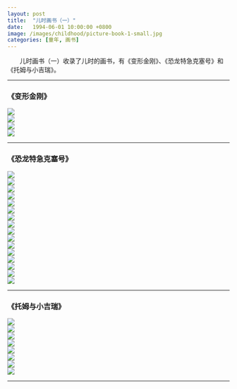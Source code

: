 ```yaml
---
layout: post
title:  "儿时画书（一）"
date:   1994-06-01 10:00:00 +0800
image: /images/childhood/picture-book-1-small.jpg
categories: [童年, 画书]
---
```


　　儿时画书（一）收录了儿时的画书，有《变形金刚》、《恐龙特急克塞号》和《托姆与小吉瑞》。

------

<h3>《变形金刚》</h3>

<div class="row">
    <div class="col-md-3">
        <a href="{{site.baseurl}}/images/childhood/变形金刚1.jpg" target="_blank">
            <img class="thumbnail" src="{{site.baseurl}}/images/childhood/变形金刚1_s.jpg">
        </a>
    </div>
    <div class="col-md-3">
        <a href="{{site.baseurl}}/images/childhood/变形金刚2.jpg" target="_blank">
            <img class="thumbnail" src="{{site.baseurl}}/images/childhood/变形金刚2_s.jpg">
        </a>
    </div>
    <div class="col-md-3">
        <a href="{{site.baseurl}}/images/childhood/变形金刚3.jpg" target="_blank">
            <img class="thumbnail" src="{{site.baseurl}}/images/childhood/变形金刚3_s.jpg">
        </a>
    </div>
    <div class="col-md-3">
        <a href="{{site.baseurl}}/images/childhood/变形金刚4.jpg" target="_blank">
            <img class="thumbnail" src="{{site.baseurl}}/images/childhood/变形金刚4_s.jpg">
        </a>
    </div>
</div>

------

<h3>《恐龙特急克塞号》</h3>

<div class="row">
    <div class="col-md-3">
        <a href="{{site.baseurl}}/images/childhood/恐龙特急克赛号11.jpg" target="_blank">
            <img class="thumbnail" src="{{site.baseurl}}/images/childhood/恐龙特急克赛号11_s.jpg">
        </a>
    </div>
    <div class="col-md-3">
        <a href="{{site.baseurl}}/images/childhood/恐龙特急克赛号12.jpg" target="_blank">
            <img class="thumbnail" src="{{site.baseurl}}/images/childhood/恐龙特急克赛号12_s.jpg">
        </a>
    </div>
    <div class="col-md-3">
        <a href="{{site.baseurl}}/images/childhood/恐龙特急克赛号13.jpg" target="_blank">
            <img class="thumbnail" src="{{site.baseurl}}/images/childhood/恐龙特急克赛号13_s.jpg">
        </a>
    </div>
    <div class="col-md-3">
        <a href="{{site.baseurl}}/images/childhood/恐龙特急克赛号14.jpg" target="_blank">
            <img class="thumbnail" src="{{site.baseurl}}/images/childhood/恐龙特急克赛号14_s.jpg">
        </a>
    </div>
</div>

<div class="row">
    <div class="col-md-3">
        <a href="{{site.baseurl}}/images/childhood/恐龙特急克赛号15.jpg" target="_blank">
            <img class="thumbnail" src="{{site.baseurl}}/images/childhood/恐龙特急克赛号15_s.jpg">
        </a>
    </div>
    <div class="col-md-3">
        <a href="{{site.baseurl}}/images/childhood/恐龙特急克赛号16.jpg" target="_blank">
            <img class="thumbnail" src="{{site.baseurl}}/images/childhood/恐龙特急克赛号16_s.jpg">
        </a>
    </div>
    <div class="col-md-3">
        <a href="{{site.baseurl}}/images/childhood/恐龙特急克赛号17.jpg" target="_blank">
            <img class="thumbnail" src="{{site.baseurl}}/images/childhood/恐龙特急克赛号17_s.jpg">
        </a>
    </div>
    <div class="col-md-3">
        <a href="{{site.baseurl}}/images/childhood/恐龙特急克赛号18.jpg" target="_blank">
            <img class="thumbnail" src="{{site.baseurl}}/images/childhood/恐龙特急克赛号18_s.jpg">
        </a>
    </div>
</div>

<div class="row">
    <div class="col-md-3">
        <a href="{{site.baseurl}}/images/childhood/恐龙特急克赛号19.jpg" target="_blank">
            <img class="thumbnail" src="{{site.baseurl}}/images/childhood/恐龙特急克赛号19_s.jpg">
        </a>
    </div>
    <div class="col-md-3">
        <a href="{{site.baseurl}}/images/childhood/恐龙特急克赛号20.jpg" target="_blank">
            <img class="thumbnail" src="{{site.baseurl}}/images/childhood/恐龙特急克赛号20_s.jpg">
        </a>
    </div>
    <div class="col-md-3">
        <a href="{{site.baseurl}}/images/childhood/恐龙特急克赛号21.jpg" target="_blank">
            <img class="thumbnail" src="{{site.baseurl}}/images/childhood/恐龙特急克赛号21_s.jpg">
        </a>
    </div>
    <div class="col-md-3">
        <a href="{{site.baseurl}}/images/childhood/恐龙特急克赛号22.jpg" target="_blank">
            <img class="thumbnail" src="{{site.baseurl}}/images/childhood/恐龙特急克赛号22_s.jpg">
        </a>
    </div>
</div>

<div class="row">
    <div class="col-md-3">
        <a href="{{site.baseurl}}/images/childhood/恐龙特急克赛号23.jpg" target="_blank">
            <img class="thumbnail" src="{{site.baseurl}}/images/childhood/恐龙特急克赛号23_s.jpg">
        </a>
    </div>
    <div class="col-md-3">
        <a href="{{site.baseurl}}/images/childhood/恐龙特急克赛号24.jpg" target="_blank">
            <img class="thumbnail" src="{{site.baseurl}}/images/childhood/恐龙特急克赛号24_s.jpg">
        </a>
    </div>
    <div class="col-md-3">
        <a href="{{site.baseurl}}/images/childhood/恐龙特急克赛号25.jpg" target="_blank">
            <img class="thumbnail" src="{{site.baseurl}}/images/childhood/恐龙特急克赛号25_s.jpg">
        </a>
    </div>
    <div class="col-md-3">
        <a href="{{site.baseurl}}/images/childhood/恐龙特急克赛号4.jpg" target="_blank">
            <img class="thumbnail" src="{{site.baseurl}}/images/childhood/恐龙特急克赛号4_s.jpg">
        </a>
    </div>
</div>

------

<h3>《托姆与小吉瑞》</h3>

<div class="row">
    <div class="col-md-3">
        <a href="{{site.baseurl}}/images/childhood/托姆与小吉瑞1.jpg" target="_blank">
            <img class="thumbnail" src="{{site.baseurl}}/images/childhood/托姆与小吉瑞1_s.jpg">
        </a>
    </div>
    <div class="col-md-3">
        <a href="{{site.baseurl}}/images/childhood/托姆与小吉瑞2.jpg" target="_blank">
            <img class="thumbnail" src="{{site.baseurl}}/images/childhood/托姆与小吉瑞2_s.jpg">
        </a>
    </div>
    <div class="col-md-3">
        <a href="{{site.baseurl}}/images/childhood/托姆与小吉瑞3.jpg" target="_blank">
            <img class="thumbnail" src="{{site.baseurl}}/images/childhood/托姆与小吉瑞3_s.jpg">
        </a>
    </div>
    <div class="col-md-3">
        <a href="{{site.baseurl}}/images/childhood/托姆与小吉瑞4.jpg" target="_blank">
            <img class="thumbnail" src="{{site.baseurl}}/images/childhood/托姆与小吉瑞4_s.jpg">
        </a>
    </div>
</div>
<div class="row">
    <div class="col-md-3">
        <a href="{{site.baseurl}}/images/childhood/托姆与小吉瑞5.jpg" target="_blank">
            <img class="thumbnail" src="{{site.baseurl}}/images/childhood/托姆与小吉瑞5_s.jpg">
        </a>
    </div>
    <div class="col-md-3">
        <a href="{{site.baseurl}}/images/childhood/托姆与小吉瑞6.jpg" target="_blank">
            <img class="thumbnail" src="{{site.baseurl}}/images/childhood/托姆与小吉瑞6_s.jpg">
        </a>
    </div>
    <div class="col-md-3">
        <a href="{{site.baseurl}}/images/childhood/托姆与小吉瑞7.jpg" target="_blank">
            <img class="thumbnail" src="{{site.baseurl}}/images/childhood/托姆与小吉瑞7_s.jpg">
        </a>
    </div>
    <div class="col-md-3">
        <a href="{{site.baseurl}}/images/childhood/托姆与小吉瑞8.jpg" target="_blank">
            <img class="thumbnail" src="{{site.baseurl}}/images/childhood/托姆与小吉瑞8_s.jpg">
        </a>
    </div>
</div>

------